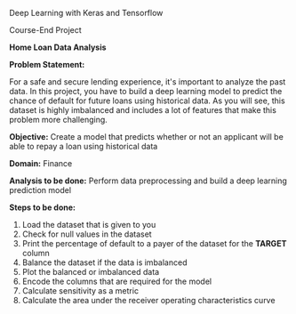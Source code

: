 











<a name="_heading=h.gjdgxs"></a>Deep Learning with Keras and Tensorflow

Course-End Project














**Home Loan Data Analysis**

<a name="_heading=h.30j0zll"></a>
**Problem Statement:**  

For a safe and secure lending experience, it's important to analyze the past data. In this project, you have to build a deep learning model to predict the chance of default for future loans using historical data. As you will see, this dataset is highly imbalanced and includes a lot of features that make this problem more challenging.

**Objective:** Create a model that predicts whether or not an applicant will be able to repay a loan using historical data

**Domain:** Finance


**Analysis to be done:** Perform data preprocessing and build a deep learning prediction model

**Steps to be done:** 

1) Load the dataset that is given to you
1) Check for null values in the dataset
1) Print the percentage of default to a payer of the dataset for the **TARGET** column
1) Balance the dataset if the data is imbalanced
1) Plot the balanced or imbalanced data
1) Encode the columns that are required for the model
1) Calculate sensitivity as a metric
1) Calculate the area under the receiver operating characteristics curve



